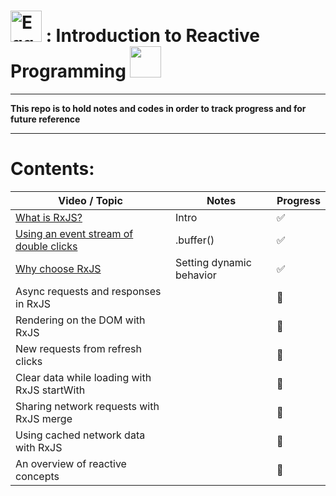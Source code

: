 # <img src="https://avatars0.githubusercontent.com/u/5975001" alt="Egghead" height="50"> : Introduction to Reactive Programming <img src="https://avatars1.githubusercontent.com/u/6407041" height="50">
---

**This repo is to hold notes and codes in order to track progress and for future reference**

---

# Contents:
Video / Topic                                                  | Notes                    | Progress
-------------------------------------------------------------- | ------------------------ | --------
[What is RxJS?](https://git.io/vHVlw)                          | Intro                    | ✅
[Using an event stream of double clicks](https://git.io/vHVlP) | .buffer()                | ✅
[Why choose RxJS](https://git.io/vHDyf)                        | Setting dynamic behavior | ✅
Async requests and responses in RxJS                           |                          | 🔲
Rendering on the DOM with RxJS                                 |                          | 🔲
New requests from refresh clicks                               |                          | 🔲
Clear data while loading with RxJS startWith                   |                          | 🔲
Sharing network requests with RxJS merge                       |                          | 🔲
Using cached network data with RxJS                            |                          | 🔲
An overview of reactive concepts                               |                          | 🔲
